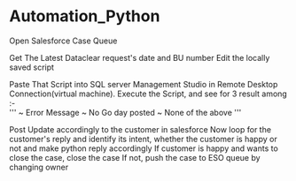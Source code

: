 # Automation_Python

Open Salesforce Case Queue

Get The Latest Dataclear request's date and BU number
Edit the locally saved script

Paste That Script into SQL server Management Studio in Remote Desktop  
Connection(virtual machine). Execute the Script, and see for 3 result among :-  
'''
~ Error Message
~ No Go day posted
~ None of the above
''' 

Post Update accordingly to the customer in salesforce
Now loop for the customer's reply and identify its intent, whether the customer is happy or not and make python reply accordingly
If customer is happy and wants to close the case, close the case
If not, push the case to ESO queue by changing owner
